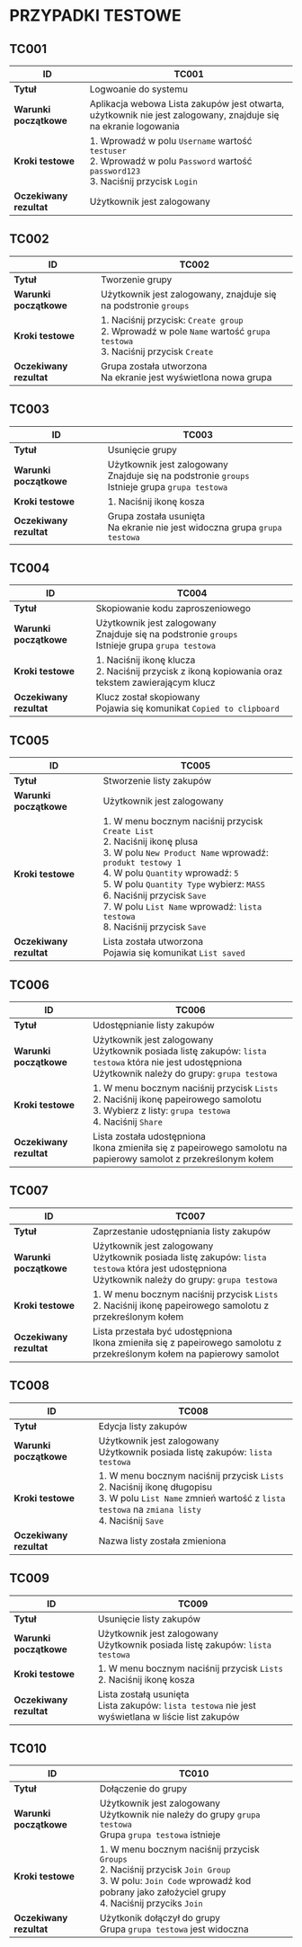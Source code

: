 # PRZYPADKI TESTOWE

## TC001

| ID       | TC001                                                                 |
|--------------------|----------------------------------------------------------------------|
| **Tytuł**    | Logwoanie do systemu |
| **Warunki początkowe**          | Aplikacja webowa Lista zakupów jest otwarta, użytkownik nie jest zalogowany, znajduje się na ekranie logowania |
| **Kroki testowe**| 1. Wprowadź w polu `Username` wartość `testuser`<br> 2. Wprowadź w polu `Password`  wartość `password123`<br> 3. Naciśnij przycisk `Login` |
| **Oczekiwany rezultat**| Użytkownik jest zalogowany |

## TC002

| ID       | TC002                                                                 |
|--------------------|----------------------------------------------------------------------|
| **Tytuł**    | Tworzenie grupy |
| **Warunki początkowe**          | Użytkownik jest zalogowany, znajduje się na podstronie `groups` |
| **Kroki testowe**| 1. Naciśnij przycisk: `Create group`<br> 2. Wprowadź w pole `Name` wartość `grupa testowa`<br> 3. Naciśnij przycisk `Create` |
| **Oczekiwany rezultat**| Grupa została utworzona<br> Na ekranie jest wyświetlona nowa grupa |

## TC003

| ID       | TC003                                                                 |
|--------------------|----------------------------------------------------------------------|
| **Tytuł**    | Usunięcie grupy |
| **Warunki początkowe**          | Użytkownik jest zalogowany<br> Znajduje się na podstronie `groups`<br> Istnieje grupa `grupa testowa` |
| **Kroki testowe**| 1. Naciśnij ikonę kosza |
| **Oczekiwany rezultat**| Grupa została usunięta<br> Na ekranie nie jest widoczna grupa `grupa testowa` |

## TC004

| ID       | TC004                                                                |
|--------------------|----------------------------------------------------------------------|
| **Tytuł**    | Skopiowanie kodu zaproszeniowego |
| **Warunki początkowe**          | Użytkownik jest zalogowany<br> Znajduje się na podstronie `groups`<br> Istnieje grupa `grupa testowa` |
| **Kroki testowe**| 1. Naciśnij ikonę klucza<br> 2. Naciśnij przycisk z ikoną kopiowania oraz tekstem zawierającym klucz |
| **Oczekiwany rezultat**| Klucz został skopiowany<br> Pojawia się komunikat `Copied to clipboard` |

## TC005

| ID       | TC005                                                                |
|--------------------|----------------------------------------------------------------------|
| **Tytuł**    | Stworzenie listy zakupów |
| **Warunki początkowe**          | Użytkownik jest zalogowany |
| **Kroki testowe**| 1. W menu bocznym naciśnij przycisk `Create List` <br>  2. Naciśnij ikonę plusa<br> 3. W polu `New Product Name` wprowadź: `produkt testowy 1`<br> 4. W polu `Quantity` wprowadź: `5`<br> 5. W polu `Quantity Type` wybierz: `MASS`<br> 6. Naciśnij przycisk `Save`<br> 7. W polu `List Name` wprowadź: `lista testowa`<br> 8. Naciśnij przycisk `Save`|
| **Oczekiwany rezultat**| Lista została utworzona<br> Pojawia się komunikat `List saved` |

## TC006

| ID       | TC006                                                                |
|--------------------|----------------------------------------------------------------------|
| **Tytuł**    | Udostępnianie listy zakupów |
| **Warunki początkowe**          | Użytkownik jest zalogowany <br> Użytkownik posiada listę zakupów: `lista testowa` która nie jest udostępniona <br> Użytkownik należy do grupy: `grupa testowa`|
| **Kroki testowe**| 1. W menu bocznym naciśnij przycisk `Lists` <br>  2. Naciśnij ikonę papeirowego samolotu<br> 3. Wybierz z listy: `grupa testowa` <br> 4. Naciśnij `Share`|
| **Oczekiwany rezultat**| Lista została udostępniona<br> Ikona zmieniła się z papeirowego samolotu na papierowy samolot z przekreślonym kołem|

## TC007

| ID       | TC007                                                                |
|--------------------|----------------------------------------------------------------------|
| **Tytuł**    | Zaprzestanie udostępniania listy zakupów |
| **Warunki początkowe**          | Użytkownik jest zalogowany <br> Użytkownik posiada listę zakupów: `lista testowa` która jest udostępniona <br> Użytkownik należy do grupy: `grupa testowa`|
| **Kroki testowe**| 1. W menu bocznym naciśnij przycisk `Lists` <br>  2. Naciśnij ikonę papeirowego samolotu z przekreślonym kołem<br>|
| **Oczekiwany rezultat**| Lista przestała być udostępniona<br> Ikona zmieniła się z papeirowego samolotu  z przekreślonym kołem na papierowy samolot|

## TC008

| ID       | TC008                                                                |
|--------------------|----------------------------------------------------------------------|
| **Tytuł**    | Edycja listy zakupów |
| **Warunki początkowe**          | Użytkownik jest zalogowany <br> Użytkownik posiada listę zakupów: `lista testowa` <br>|
| **Kroki testowe**| 1. W menu bocznym naciśnij przycisk `Lists` <br>  2. Naciśnij ikonę długopisu <br> 3. W polu `List Name` zmnień wartość z `lista testowa` na `zmiana listy` <br> 4. Naciśnij `Save`|
| **Oczekiwany rezultat**| Nazwa listy została zmieniona|

## TC009

| ID       | TC009                                                                |
|--------------------|----------------------------------------------------------------------|
| **Tytuł**    | Usunięcie listy zakupów |
| **Warunki początkowe**          | Użytkownik jest zalogowany <br> Użytkownik posiada listę zakupów: `lista testowa` <br>|
| **Kroki testowe**| 1. W menu bocznym naciśnij przycisk `Lists` <br>  2. Naciśnij ikonę kosza <br> |
| **Oczekiwany rezultat**| Lista zostałą usunięta <br> Lista zakupów: `lista testowa` nie jest wyświetlana w liście list zakupów|

## TC010

| ID       | TC010                                                                |
|--------------------|----------------------------------------------------------------------|
| **Tytuł**    | Dołączenie do grupy |
| **Warunki początkowe**          | Użytkownik jest zalogowany <br> Użytkownik nie należy do grupy `grupa testowa` <br> Grupa `grupa testowa` istnieje|
| **Kroki testowe**| 1. W menu bocznym naciśnij przycisk `Groups` <br>  2. Naciśnij przycisk `Join Group` <br> 3. W polu: `Join Code` wprowadź kod pobrany jako założyciel grupy <br> 4. Naciśnij przyciks `Join`|
| **Oczekiwany rezultat**| Użytkonik dołączył do grupy <br> Grupa `grupa testowa` jest widoczna|